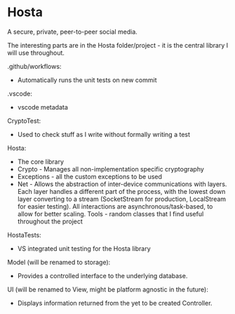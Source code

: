 # Hosta

A secure, private, peer-to-peer social media.

The interesting parts are in the Hosta folder/project - it is the central library I will use throughout.

 
.github/workflows:

 - Automatically runs the unit tests on new commit

 
.vscode:

 - vscode metadata

 
CryptoTest:

 - Used to check stuff as I write without formally writing a test

 
Hosta:

 - The core library
 - Crypto - Manages all non-implementation specific cryptography
 - Exceptions - all the custom exceptions to be used
 - Net - Allows the abstraction of inter-device communications with layers. Each layer handles a different part of the process, with the lowest down layer converting to a stream (SocketStream for production, LocalStream for easier testing). All interactions are asynchronous/task-based, to allow for better scaling.
	Tools - random classes that I find useful throughout the project

 
HostaTests:

 - VS integrated unit testing for the Hosta library

 
Model (will be renamed to storage):

 - Provides a controlled interface to the underlying database.

 
UI (will be renamed to View, might be platform agnostic in the future):

 - Displays information returned from the yet to be created Controller.
